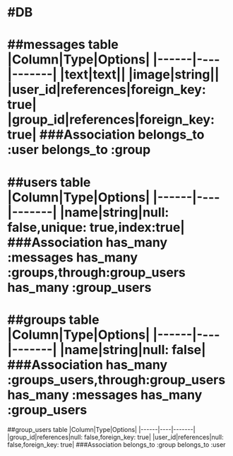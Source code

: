 #DB
====================================================
##messages table
|Column|Type|Options|
|------|----|-------|
|text|text||
|image|string||
|user_id|references|foreign_key: true|
|group_id|references|foreign_key: true|
###Association
belongs_to :user
belongs_to :group
====================================================
##users table
|Column|Type|Options|
|------|----|-------|
|name|string|null: false,unique: true,index:true|
###Association
has_many :messages
has_many :groups,through:group_users
has_many :group_users
====================================================
##groups table
|Column|Type|Options|
|------|----|-------|
|name|string|null: false|
###Association
has_many :groups_users,through:group_users
has_many :messages
has_many :group_users
====================================================
##group_users table
|Column|Type|Options|
|------|----|-------|
|group_id|references|null: false,foreign_key: true|
|user_id|references|null: false,foreign_key: true|
###Association
belongs_to :group
belongs_to :user
